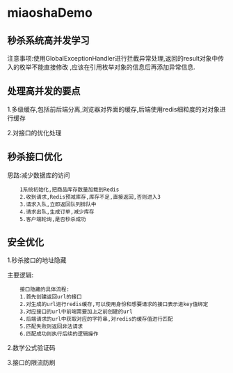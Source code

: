 # miaoshaDemo
秒杀系统高并发学习
---
注意事项:使用GlobalExceptionHandler进行拦截异常处理,返回的result对象中传入的枚举不能直接修改
,应该在引用枚举对象的信息后再添加异常信息.

## 处理高并发的要点

1.多级缓存,包括前后端分离,浏览器对界面的缓存,后端使用redis细粒度的对对象进行缓存

2.对接口的优化处理

## 秒杀接口优化

思路:减少数据库的访问

        1系统初始化,把商品库存数量加载到Redis
        2.收到请求,Redis预减库存,库存不足,直接返回,否则进入3
        3.请求入队,立即返回队列排队中
        4.请求出队,生成订单,减少库存
        5.客户端轮询,是否秒杀成功

## 安全优化
        
1.秒杀接口的地址隐藏

主要逻辑:

        接口隐藏的具体流程:
        1.首先创建返回url的接口
        2.对生成的url进行redis缓存,可以使用身份和想要请求的接口表示进key值绑定
        3.对应接口的url中前端需要加上之前创建的url
        4.后端请求的url中获取对应的字符串,对redis的缓存值进行匹配
        5.匹配失败则返回非法请求
        6.匹配成功则执行后续的逻辑操作

2.数学公式验证码

3.接口的限流防刷